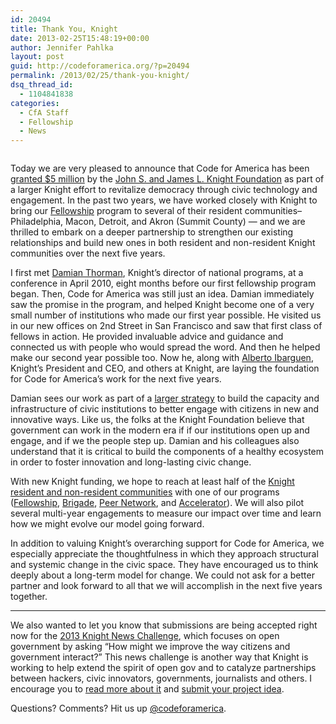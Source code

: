 ```yaml
---
id: 20494
title: Thank You, Knight
date: 2013-02-25T15:48:19+00:00
author: Jennifer Pahlka
layout: post
guid: http://codeforamerica.org/?p=20494
permalink: /2013/02/25/thank-you-knight/
dsq_thread_id:
  - 1104841838
categories:
  - CfA Staff
  - Fellowship
  - News
---
```

[<img src="http://codeforamerica.org/wp-content/uploads/2013/02/6862907090_9daaf10ff1_c-300x200.jpg" alt="" title="6862907090_9daaf10ff1_c" class="alignleft size-medium wp-image-20495" />](http://www.knightfoundation.org/blogs/knightblog/2013/2/25/knight-doubles-down-on-techs-potential-to-connect-communities-for-action/)

Today we are very pleased to announce that Code for America has been [granted $5 million](http://www.knightfoundation.org/blogs/knightblog/2013/2/25/knight-doubles-down-on-techs-potential-to-connect-communities-for-action/) by the [John S. and James L. Knight Foundation](http://www.knightfoundation.org) as part of a larger Knight effort to revitalize democracy through civic technology and engagement. In the past two years, we have worked closely with Knight to bring our [Fellowship](http://codeforamerica.org/fellows/) program to several of their resident communities&#8211; Philadelphia, Macon, Detroit, and Akron (Summit County) &#8212; and we are thrilled to embark on a deeper partnership to strengthen our existing relationships and build new ones in both resident and non-resident Knight communities over the next five years. 

I first met [Damian Thorman](http://www.knightfoundation.org/staff/damian-thorman/), Knight’s director of national programs, at a conference in April 2010, eight months before our first fellowship program began. Then, Code for America was still just an idea. Damian immediately saw the promise in the program, and helped Knight become one of a very small number of institutions who made our first year possible. He visited us in our new offices on 2nd Street in San Francisco and saw that first class of fellows in action. He provided invaluable advice and guidance and connected us with people who would spread the word. And then he helped make our second year possible too. Now he, along with [Alberto Ibarguen](http://www.knightfoundation.org/staff/alberto-ibarguen/), Knight’s President and CEO, and others at Knight, are laying the foundation for Code for America’s work for the next five years. 

Damian sees our work as part of a [larger strategy](http://www.knightfoundation.org/funding-initiatives/tech-engagement/) to build the capacity and infrastructure of civic institutions to better engage with citizens in new and innovative ways. Like us, the folks at the Knight Foundation believe that government can work in the modern era if if our institutions open up and engage, and if we the people step up. Damian and his colleagues also understand that it is critical to build the components of a healthy ecosystem in order to foster innovation and long-lasting civic change. 

With new Knight funding, we hope to reach at least half of the [Knight resident and non-resident communities](http://www.knightfoundation.org/about/communities/) with one of our programs ([Fellowship](http://codeforamerica.org/cities/), [Brigade](http://brigade.codeforamerica.org/), [Peer Network](http://peernetwork.in/), and [Accelerator](http://codeforamerica.org/accelerator/)). We will also pilot several multi-year engagements to measure our impact over time and learn how we might evolve our model going forward. 

In addition to valuing Knight’s overarching support for Code for America, we especially appreciate the thoughtfulness in which they approach structural and systemic change in the civic space. They have encouraged us to think deeply about a long-term model for change. We could not ask for a better partner and look forward to all that we will accomplish in the next five years together.

* * *

We also wanted to let you know that submissions are being accepted right now for the [2013 Knight News Challenge](https://www.newschallenge.org/), which focuses on open government by asking “How might we improve the way citizens and government interact?” This news challenge is another way that Knight is working to help extend the spirit of open gov and to catalyze partnerships between hackers, civic innovators, governments, journalists and others. I encourage you to [read more about it](http://www.knightfoundation.org/press-room/press-mention/open-government-launching-knight-news-challenge-20/) and [submit your project idea](https://www.newschallenge.org/).

Questions? Comments? Hit us up [@codeforamerica](https://twitter.com/codeforamerica).